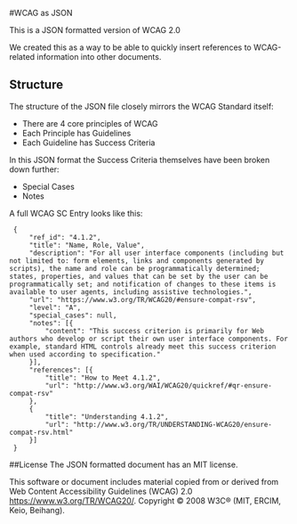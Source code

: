 #WCAG as JSON

This is a JSON formatted version of WCAG 2.0

We created this as a way to be able to quickly insert references to WCAG-related information into other documents.

## Structure

The structure of the JSON file closely mirrors the WCAG Standard itself:

* There are 4 core principles of WCAG
* Each Principle has Guidelines
* Each Guideline has Success Criteria

In this JSON format the Success Criteria themselves have been broken down further:

* Special Cases
* Notes

A full WCAG SC Entry looks like this:

```
 {
     "ref_id": "4.1.2",
     "title": "Name, Role, Value",
     "description": "For all user interface components (including but not limited to: form elements, links and components generated by scripts), the name and role can be programmatically determined; states, properties, and values that can be set by the user can be programmatically set; and notification of changes to these items is available to user agents, including assistive technologies.",
     "url": "https://www.w3.org/TR/WCAG20/#ensure-compat-rsv",
     "level": "A",
     "special_cases": null,
     "notes": [{
         "content": "This success criterion is primarily for Web authors who develop or script their own user interface components. For example, standard HTML controls already meet this success criterion when used according to specification."
     }],
     "references": [{
         "title": "How to Meet 4.1.2",
         "url": "http://www.w3.org/WAI/WCAG20/quickref/#qr-ensure-compat-rsv"
     },
     {
         "title": "Understanding 4.1.2",
         "url": "http://www.w3.org/TR/UNDERSTANDING-WCAG20/ensure-compat-rsv.html"
     }]
 }

```

##License
The JSON formatted document has an MIT license.

This software or document includes material copied from or derived from Web Content Accessibility Guidelines (WCAG) 2.0 https://www.w3.org/TR/WCAG20/. Copyright © 2008 W3C® (MIT, ERCIM, Keio, Beihang).

